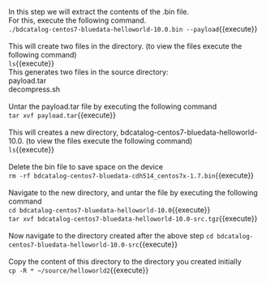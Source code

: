 In this step we will extract the contents of the .bin file.
<br>For this, execute the following command.<br>
`./bdcatalog-centos7-bluedata-helloworld-10.0.bin --payload`{{execute}}
<br>
<br>
This will create two files in the directory. (to view the files execute the following command)<br>
`ls`{{execute}}
<br>This generates two files in the source directory:
<br>payload.tar
<br>decompress.sh
<br><br>Untar the payload.tar file by executing the following command
<br>`tar xvf payload.tar`{{execute}}<br>
<br> This will creates a new directory, bdcatalog-centos7-bluedata-helloworld-10.0. (to view the files execute the following command)<br>
`ls`{{execute}}
<br><br>Delete the bin file to save space on the device<br>
`rm -rf bdcatalog-centos7-bluedata-cdh514_centos7x-1.7.bin`{{execute}}
<br><br>Navigate to the new directory, and untar the file by executing the following command
<br>`cd bdcatalog-centos7-bluedata-helloworld-10.0`{{execute}}
<br>
`tar xvf bdcatalog-centos7-bluedata-helloworld-10.0-src.tgz`{{execute}}
<br><br>Now navigate to the directory created after the above step
`cd bdcatalog-centos7-bluedata-helloworld-10.0-src`{{execute}}
<br><br>
Copy the content of this directory to the directory you created initially<br>
`cp -R * ~/source/helloworld2`{{execute}}
